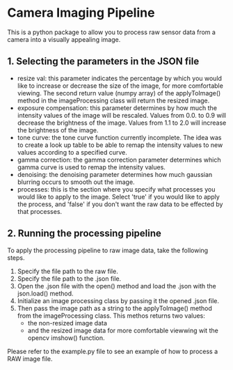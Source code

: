# Camera Imaging Pipeline
This is a python package to allow you to process raw sensor data from a camera into a visually appealing image. 

## 1. Selecting the parameters in the JSON file
- resize val: this parameter indicates the percentage by which you would like to increase or decrease the size of the image, for more comfortable viewing. The second return value (numpy array) of the applyToImage() method in the imageProcessing class will return the resized image. 
- exposure compensation: this parameter determines by how much the intensity values of the image will be rescaled. Values from 0.0. to 0.9 will decrease the brightness of the image. Values from 1.1 to 2.0 will increase the brightness of the image. 
- tone curve: the tone curve function currently incomplete. The idea was to create a look up table to be able to remap the intensity values to new values according to a specified curve.
- gamma correction: the gamma correction parameter determines which gamma curve is used to remap the intensity values. 
- denoising: the denoising parameter determines how much gaussian blurring occurs to smooth out the image. 
- processes: this is the section where you specify what processes you would like to apply to the image. Select 'true' if you would like to apply the process, and 'false' if you don't want the raw data to be effected by that processes. 

## 2. Running the processing pipeline
To apply the processing pipeline to raw image data, take the following steps. 
1. Specify the file path to the raw file.
2. Specify the file path to the .json file.
3. Open the .json file with the open() method and load the .json with the json.load() method. 
4. Initialize an image processing class by passing it the opened .json file.
5. Then pass the image path as a string to the applyToImage() method from the imageProcessing class. This methos returns two values: 
    - the non-resized image data 
    - and the resized image data for more comfortable viewwing wit the opencv imshow() function. 

Please refer to the example.py file to see an example of how to process a RAW image file. 